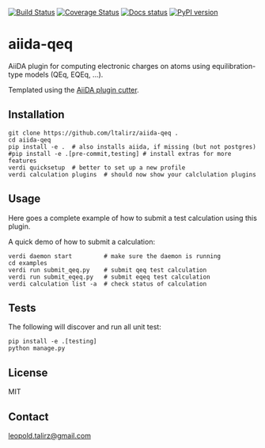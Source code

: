 [![Build Status](https://travis-ci.org/ltalirz/aiida-qeq.svg?branch=master)](https://travis-ci.org/ltalirz/aiida-qeq) 
[![Coverage Status](https://coveralls.io/repos/github/ltalirz/aiida-qeq/badge.svg?branch=master)](https://coveralls.io/github/ltalirz/aiida-qeq?branch=master) 
[![Docs status](https://readthedocs.org/projects/aiida-qeq/badge)](http://aiida-qeq.readthedocs.io/) 
[![PyPI version](https://badge.fury.io/py/aiida-qeq.svg)](https://badge.fury.io/py/aiida-qeq)

# aiida-qeq

AiiDA plugin for computing electronic charges on atoms using equilibration-type models (QEq, EQEq, ...).

Templated using the [AiiDA plugin cutter](https://github.com/aiidateam/aiida-plugin-cutter).

## Installation

```shell
git clone https://github.com/ltalirz/aiida-qeq .
cd aiida-qeq
pip install -e .  # also installs aiida, if missing (but not postgres)
#pip install -e .[pre-commit,testing] # install extras for more features
verdi quicksetup  # better to set up a new profile
verdi calculation plugins  # should now show your calclulation plugins
```

## Usage

Here goes a complete example of how to submit a test calculation using this plugin.

A quick demo of how to submit a calculation:
```shell
verdi daemon start         # make sure the daemon is running
cd examples
verdi run submit_qeq.py    # submit qeq test calculation
verdi run submit_eqeq.py   # submit eqeq test calculation
verdi calculation list -a  # check status of calculation
```

## Tests

The following will discover and run all unit test:
```shell
pip install -e .[testing]
python manage.py
```

## License

MIT


## Contact

leopold.talirz@gmail.com

